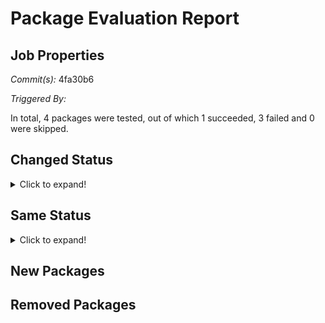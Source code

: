 # Package Evaluation Report

## Job Properties

*Commit(s):* 4fa30b6

*Triggered By:*

In total, 4 packages were tested, out of which 1 succeeded, 3 failed and 0 were skipped.

## Changed Status

<details> <summary>Click to expand!</summary>
</details>

## Same Status

<details> <summary>Click to expand!</summary>
4ti2interface : failure <br>
ace : failure <br>
aclib : success <br>
agt : failure <br>
</details>

## New Packages

## Removed Packages

